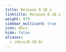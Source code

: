 ```yaml
---
title: Release 0.18.x
linktitle: Release 0.18.x
weight: 979
sidebar_multicard: true
icon: docs
hide: false
aliases:
  - /docs/0.18.0/
---
```

